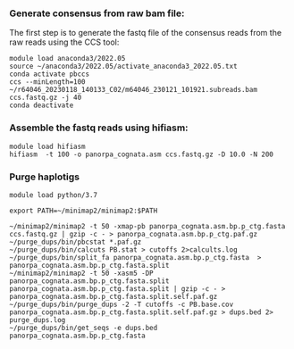 ### Generate consensus from raw bam file:

The first step is to generate the fastq file of the consensus reads from the raw reads using the CCS tool:
```
module load anaconda3/2022.05
source ~/anaconda3/2022.05/activate_anaconda3_2022.05.txt
conda activate pbccs
ccs --minLength=100 ~/r64046_20230118_140133_C02/m64046_230121_101921.subreads.bam ccs.fastq.gz -j 40
conda deactivate
```
### Assemble the fastq reads using hifiasm:

```
module load hifiasm
hifiasm  -t 100 -o panorpa_cognata.asm ccs.fastq.gz -D 10.0 -N 200
```
### Purge haplotigs
```
module load python/3.7

export PATH=~/minimap2/minimap2:$PATH

~/minimap2/minimap2 -t 50 -xmap-pb panorpa_cognata.asm.bp.p_ctg.fasta ccs.fastq.gz | gzip -c - > panorpa_cognata.asm.bp.p_ctg.paf.gz
~/purge_dups/bin/pbcstat *.paf.gz
~/purge_dups/bin/calcuts PB.stat > cutoffs 2>calcults.log
~/purge_dups/bin/split_fa panorpa_cognata.asm.bp.p_ctg.fasta  > panorpa_cognata.asm.bp.p_ctg.fasta.split
~/minimap2/minimap2 -t 50 -xasm5 -DP panorpa_cognata.asm.bp.p_ctg.fasta.split panorpa_cognata.asm.bp.p_ctg.fasta.split | gzip -c - > panorpa_cognata.asm.bp.p_ctg.fasta.split.self.paf.gz
~/purge_dups/bin/purge_dups -2 -T cutoffs -c PB.base.cov panorpa_cognata.asm.bp.p_ctg.fasta.split.self.paf.gz > dups.bed 2> purge_dups.log
~/purge_dups/bin/get_seqs -e dups.bed panorpa_cognata.asm.bp.p_ctg.fasta
```
